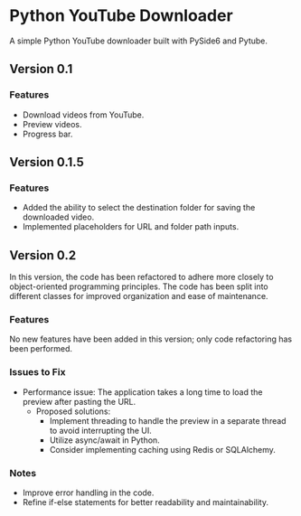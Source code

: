 # Python YouTube Downloader

A simple Python YouTube downloader built with PySide6 and Pytube.

## Version 0.1

### Features

- Download videos from YouTube.
- Preview videos.
- Progress bar.

## Version 0.1.5

### Features

- Added the ability to select the destination folder for saving the downloaded video.
- Implemented placeholders for URL and folder path inputs.

## Version 0.2

In this version, the code has been refactored to adhere more closely to object-oriented programming principles. The code has been split into different classes for improved organization and ease of maintenance.

### Features

No new features have been added in this version; only code refactoring has been performed.

### Issues to Fix

- Performance issue: The application takes a long time to load the preview after pasting the URL. 
  - Proposed solutions:
    - Implement threading to handle the preview in a separate thread to avoid interrupting the UI.
    - Utilize async/await in Python.
    - Consider implementing caching using Redis or SQLAlchemy.

### Notes

- Improve error handling in the code.
- Refine if-else statements for better readability and maintainability.
